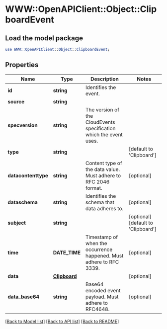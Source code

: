 # WWW::OpenAPIClient::Object::ClipboardEvent

## Load the model package
```perl
use WWW::OpenAPIClient::Object::ClipboardEvent;
```

## Properties
Name | Type | Description | Notes
------------ | ------------- | ------------- | -------------
**id** | **string** | Identifies the event. | 
**source** | **string** |  | 
**specversion** | **string** | The version of the CloudEvents specification which the event uses. | 
**type** | **string** |  | [default to &#39;Clipboard&#39;]
**datacontenttype** | **string** | Content type of the data value. Must adhere to RFC 2046 format. | [optional] 
**dataschema** | **string** | Identifies the schema that data adheres to. | [optional] 
**subject** | **string** |  | [optional] [default to &#39;Clipboard&#39;]
**time** | **DATE_TIME** | Timestamp of when the occurrence happened. Must adhere to RFC 3339. | [optional] 
**data** | [**Clipboard**](Clipboard.md) |  | [optional] 
**data_base64** | **string** | Base64 encoded event payload. Must adhere to RFC4648. | [optional] 

[[Back to Model list]](../README.md#documentation-for-models) [[Back to API list]](../README.md#documentation-for-api-endpoints) [[Back to README]](../README.md)


